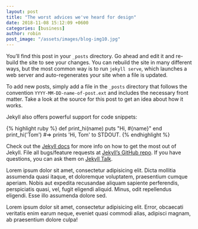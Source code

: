 ```yaml
---
layout: post
title: "The worst advices we've heard for design"
date: 2018-11-08 15:12:09 +0600
categories: [business]
author: robin
post_image: "/assets/images/blog-img10.jpg"
---
```

You’ll find this post in your `_posts` directory. Go ahead and edit it and re-build the site to see your changes. You can rebuild the site in many different ways, but the most common way is to run `jekyll serve`, which launches a web server and auto-regenerates your site when a file is updated.

To add new posts, simply add a file in the `_posts` directory that follows the convention `YYYY-MM-DD-name-of-post.ext` and includes the necessary front matter. Take a look at the source for this post to get an idea about how it works.

Jekyll also offers powerful support for code snippets:

{% highlight ruby %}
def print_hi(name)
  puts "Hi, #{name}"
end
print_hi('Tom')
#=> prints 'Hi, Tom' to STDOUT.
{% endhighlight %}

Check out the [Jekyll docs][jekyll-docs] for more info on how to get the most out of Jekyll. File all bugs/feature requests at [Jekyll’s GitHub repo][jekyll-gh]. If you have questions, you can ask them on [Jekyll Talk][jekyll-talk].

[jekyll-docs]: https://jekyllrb.com/docs/home
[jekyll-gh]:   https://github.com/jekyll/jekyll
[jekyll-talk]: https://talk.jekyllrb.com/


Lorem ipsum dolor sit amet, consectetur adipisicing elit. Dicta mollitia assumenda quasi itaque, et doloremque voluptatem, praesentium cumque aperiam. Nobis aut expedita recusandae aliquam sapiente perferendis, perspiciatis quasi, vel, fugit eligendi aliquid. Minus, odit repellendus eligendi. Esse illo assumenda dolore sed.

Lorem ipsum dolor sit amet, consectetur adipisicing elit. Error, obcaecati veritatis enim earum neque, eveniet quasi commodi alias, adipisci magnam, ab praesentium dolore culpa!